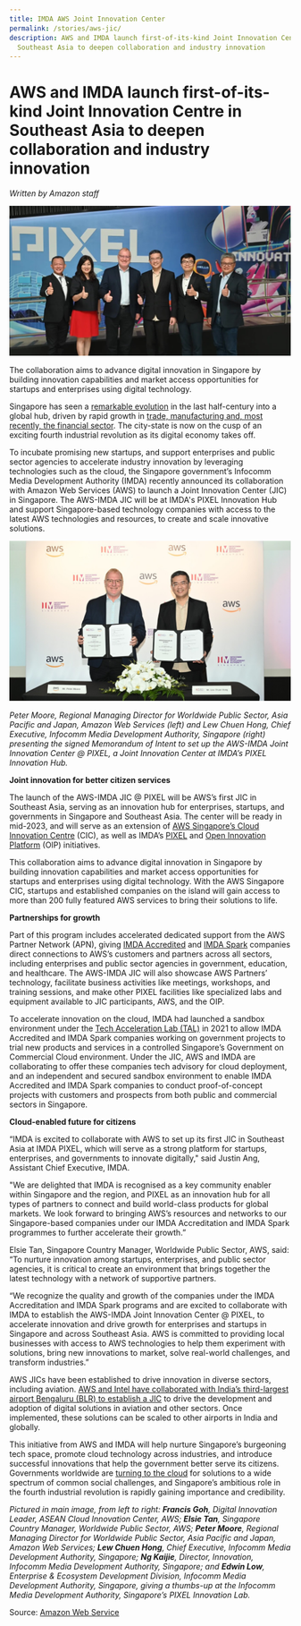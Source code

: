 ```yaml
---
title: IMDA AWS Joint Innovation Center
permalink: /stories/aws-jic/
description: AWS and IMDA launch first-of-its-kind Joint Innovation Centre in
  Southeast Asia to deepen collaboration and industry innovation
---
```


# AWS and IMDA launch first-of-its-kind Joint Innovation Centre in Southeast Asia to deepen collaboration and industry innovation

*Written by Amazon staff*

![](/images/Success%20stories/AWS%20JIC.jpg)


The collaboration aims to advance digital innovation in Singapore by building innovation capabilities and market access opportunities for startups and enterprises using digital technology.

Singapore has seen a [remarkable evolution](https://www.worldbank.org/en/country/singapore/overview) in the last half-century into a global hub, driven by rapid growth in [trade, manufacturing and, most recently, the financial sector](https://www.mti.gov.sg/-/media/MTI/Resources/Economic-Survey-of-Singapore/2021/Economic-Survey-of-Singapore-First-Quarter-2021/Ch1_1Q21.pdf). The city-state is now on the cusp of an exciting fourth industrial revolution as its digital economy takes off.

To incubate promising new startups, and support enterprises and public sector agencies to accelerate industry innovation by leveraging technologies such as the cloud, the Singapore government’s Infocomm Media Development Authority (IMDA) recently announced its collaboration with Amazon Web Services (AWS) to launch a Joint Innovation Center (JIC) in Singapore. The AWS-IMDA JIC will be at IMDA's PIXEL Innovation Hub and support Singapore-based technology companies with access to the latest AWS technologies and resources, to create and scale innovative solutions.


![AWS and IMDA representatives holding up signed MOI](/images/Success%20stories/AWS%20MOI%20signing.jpeg)

_Peter Moore, Regional Managing Director for Worldwide Public Sector, Asia Pacific and Japan, Amazon Web Services (left) and Lew Chuen Hong, Chief Executive, Infocomm Media Development Authority, Singapore (right) presenting the signed Memorandum of Intent to set up the AWS-IMDA Joint Innovation Center @ PIXEL, a Joint Innovation Center at IMDA’s PIXEL Innovation Hub._  
  

**Joint innovation for better citizen services**

The launch of the AWS-IMDA JIC @ PIXEL will be AWS’s first JIC in Southeast Asia, serving as an innovation hub for enterprises, startups, and governments in Singapore and Southeast Asia. The center will be ready in mid-2023, and will serve as an extension of [AWS Singapore’s Cloud Innovation Centre](https://www.aboutamazon.sg/news/aws/aws-launches-aseans-first-cloud-innovation-center-in-singapore) (CIC), as well as IMDA’s [PIXEL](https://pixel.imda.gov.sg/) and [Open Innovation Platform](https://www.openinnovation.sg/imda) (OIP) initiatives.

This collaboration aims to advance digital innovation in Singapore by building innovation capabilities and market access opportunities for startups and enterprises using digital technology. With the AWS Singapore CIC, startups and established companies on the island will gain access to more than 200 fully featured AWS services to bring their solutions to life.

**Partnerships for growth**

Part of this program includes accelerated dedicated support from the AWS Partner Network (APN), giving [IMDA Accredited](http://www.imda.gov.sg/accreditation) and [IMDA Spark](http://www.imda.gov.sg/imdaspark) companies direct connections to AWS’s customers and partners across all sectors, including enterprises and public sector agencies in government, education, and healthcare. The AWS-IMDA JIC will also showcase AWS Partners’ technology, facilitate business activities like meetings, workshops, and training sessions, and make other PIXEL facilities like specialized labs and equipment available to JIC participants, AWS, and the OIP.

To accelerate innovation on the cloud, IMDA had launched a sandbox environment under the [Tech Acceleration Lab (TAL)](http://www.imda.gov.sg/accreditation) in 2021 to allow IMDA Accredited and IMDA Spark companies working on government projects to trial new products and services in a controlled Singapore’s Government on Commercial Cloud environment. Under the JIC, AWS and IMDA are collaborating to offer these companies tech advisory for cloud deployment, and an independent and secured sandbox environment to enable IMDA Accredited and IMDA Spark companies to conduct proof-of-concept projects with customers and prospects from both public and commercial sectors in Singapore.

**Cloud-enabled future for citizens**

“IMDA is excited to collaborate with AWS to set up its first JIC in Southeast Asia at IMDA PIXEL, which will serve as a strong platform for startups, enterprises, and governments to innovate digitally," said Justin Ang, Assistant Chief Executive, IMDA.

"We are delighted that IMDA is recognised as a key community enabler within Singapore and the region, and PIXEL as an innovation hub for all types of partners to connect and build world-class products for global markets. We look forward to bringing AWS’s resources and networks to our Singapore-based companies under our IMDA Accreditation and IMDA Spark programmes to further accelerate their growth.”

Elsie Tan, Singapore Country Manager, Worldwide Public Sector, AWS, said: “To nurture innovation among startups, enterprises, and public sector agencies, it is critical to create an environment that brings together the latest technology with a network of supportive partners.

“We recognize the quality and growth of the companies under the IMDA Accreditation and IMDA Spark programs and are excited to collaborate with IMDA to establish the AWS-IMDA Joint Innovation Center @ PIXEL, to accelerate innovation and drive growth for enterprises and startups in Singapore and across Southeast Asia. AWS is committed to providing local businesses with access to AWS technologies to help them experiment with solutions, bring new innovations to market, solve real-world challenges, and transform industries.”

AWS JICs have been established to drive innovation in diverse sectors, including aviation. [AWS and Intel have collaborated with India’s third-largest airport Bengaluru (BLR) to establish a JIC](https://aws.amazon.com/blogs/publicsector/bangalore-international-airport-limited-aws-intel-announce-new-joint-innovation-center/) to drive the development and adoption of digital solutions in aviation and other sectors. Once implemented, these solutions can be scaled to other airports in India and globally.

This initiative from AWS and IMDA will help nurture Singapore’s burgeoning tech space, promote cloud technology across industries, and introduce successful innovations that help the government better serve its citizens. Governments worldwide are [turning to the cloud](https://www.worldbank.org/en/news/feature/2022/06/07/cloud-services-advance-digital-transformation-for-governments) for solutions to a wide spectrum of common social challenges, and Singapore’s ambitious role in the fourth industrial revolution is rapidly gaining importance and credibility.

_Pictured in main image, from left to right: **Francis Goh**, Digital Innovation Leader, ASEAN Cloud Innovation Center, AWS; **Elsie Tan**, Singapore Country Manager, Worldwide Public Sector, AWS; **Peter Moore**, Regional Managing Director for Worldwide Public Sector, Asia Pacific and Japan, Amazon Web Services; **Lew Chuen Hong**, Chief Executive, Infocomm Media Development Authority, Singapore; **Ng Kaijie**, Director, Innovation, Infocomm Media Development Authority, Singapore; and **Edwin Low**, Enterprise & Ecosystem Development Division, Infocomm Media Development Authority, Singapore, giving a thumbs-up at the Infocomm Media Development Authority, Singapore’s PIXEL Innovation Lab._

Source: [Amazon Web Service](https://www.aboutamazon.sg/news/aws/aws-and-imda-launch-first-of-its-kind-joint-innovation-centre-in-southeast-asia-to-deepen-collaboration-and-industry-innovation)